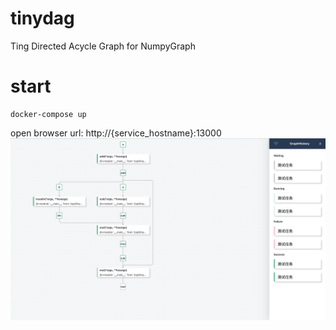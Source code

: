 # tinydag
Ting Directed Acycle Graph for NumpyGraph
# start
```
docker-compose up
```
open browser url: http://{service_hostname}:13000
![DAG running](static/screenshot01.png)